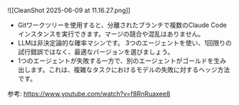 ![[CleanShot 2025-06-09 at 11.16.27.png]]

- Gitワークツリーを使用すると、分離されたブランチで複数のClaude Codeインスタンスを実行できます。マージの競合や混乱はありません。
- LLMは非決定論的な確率マシンです。 3つのエージェントを使い、1回限りの試行錯誤ではなく、最適なバージョンを選びましょう。
- 1つのエージェントが失敗する一方で、別のエージェントがゴールドを生み出します。これは、複雑なタスクにおけるモデルの失敗に対するヘッジ方法です。




参考: https://www.youtube.com/watch?v=f8RnRuaxee8